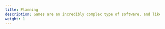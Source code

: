 ```yaml
---
title: Planning
description: Games are an incredibly complex type of software, and like any good software, the first step is planning.
weight: 1
---
```




